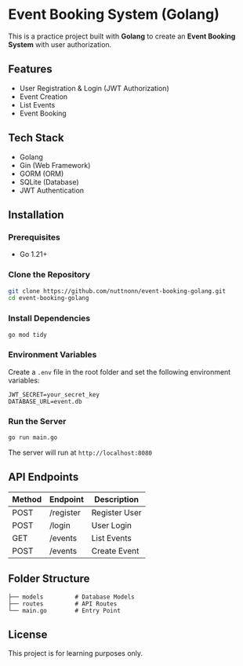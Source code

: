 # Event Booking System (Golang)

This is a practice project built with **Golang** to create an **Event Booking System** with user authorization.

## Features
- User Registration & Login (JWT Authorization)
- Event Creation
- List Events
- Event Booking

## Tech Stack
- Golang
- Gin (Web Framework)
- GORM (ORM)
- SQLite (Database)
- JWT Authentication

## Installation

### Prerequisites
- Go 1.21+

### Clone the Repository
```bash
git clone https://github.com/nuttnonn/event-booking-golang.git
cd event-booking-golang
```

### Install Dependencies
```bash
go mod tidy
```

### Environment Variables
Create a `.env` file in the root folder and set the following environment variables:
```env
JWT_SECRET=your_secret_key
DATABASE_URL=event.db
```

### Run the Server
```bash
go run main.go
```
The server will run at `http://localhost:8080`

## API Endpoints
| Method | Endpoint    | Description     |
|--------|------------|----------------|
| POST   | /register  | Register User   |
| POST   | /login     | User Login      |
| GET    | /events    | List Events     |
| POST   | /events    | Create Event    |

## Folder Structure
```
├── models         # Database Models
├── routes         # API Routes
└── main.go        # Entry Point
```

## License
This project is for learning purposes only.

